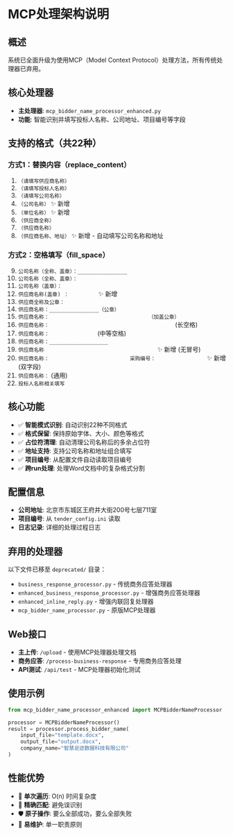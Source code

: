 # MCP处理架构说明

## 概述
系统已全面升级为使用MCP（Model Context Protocol）处理方法，所有传统处理器已弃用。

## 核心处理器
- **主处理器**: `mcp_bidder_name_processor_enhanced.py`
- **功能**: 智能识别并填写投标人名称、公司地址、项目编号等字段

## 支持的格式（共22种）
### 方式1：替换内容（replace_content）
1. `（请填写供应商名称）`
2. `（请填写投标人名称）`
3. `（请填写公司名称）`
4. `（公司名称）` ✨ 新增
5. `（单位名称）` ✨ 新增
6. `（供应商全称）`
7. `（供应商名称）`
8. `（供应商名称、地址）` ✨ 新增 - 自动填写公司名称和地址

### 方式2：空格填写（fill_space）
9. `公司名称（全称、盖章）：________________`
10. `公司名称（全称、盖章）：`
11. `公司名称（盖章）：`
12. `供应商名称(盖章) ：         ` ✨ 新增
13. `供应商全称及公章：  `
14. `供应商名称：________________（公章）`
15. `供应商名称：                                （加盖公章）`
16. `供应商名称：                                        ` (长空格)
17. `供应商名称：               ` (中等空格)
18. `供应商名称：___________________`
19. `供应商名称                                    ` ✨ 新增 (无冒号)
20. `供应商名称：                          采购编号：                ` ✨ 新增 (双字段)
21. `供应商名称：` (通用)
22. `投标人名称相关填写`

## 核心功能
- ✅ **智能模式识别**: 自动识别22种不同格式
- ✅ **格式保留**: 保持原始字体、大小、颜色等格式
- ✅ **占位符清理**: 自动清理公司名称后的多余占位符
- ✅ **地址支持**: 支持公司名称和地址组合填写
- ✅ **项目编号**: 从配置文件自动读取项目编号
- ✅ **跨run处理**: 处理Word文档中的复杂格式分割

## 配置信息
- **公司地址**: 北京市东城区王府井大街200号七层711室
- **项目编号**: 从 `tender_config.ini` 读取
- **日志记录**: 详细的处理过程日志

## 弃用的处理器
以下文件已移至 `deprecated/` 目录：
- `business_response_processor.py` - 传统商务应答处理器
- `enhanced_business_response_processor.py` - 增强商务应答处理器
- `enhanced_inline_reply.py` - 增强内联回复处理器
- `mcp_bidder_name_processor.py` - 原版MCP处理器

## Web接口
- **主上传**: `/upload` - 使用MCP处理器处理文档
- **商务应答**: `/process-business-response` - 专用商务应答处理
- **API测试**: `/api/test` - MCP处理器初始化测试

## 使用示例
```python
from mcp_bidder_name_processor_enhanced import MCPBidderNameProcessor

processor = MCPBidderNameProcessor()
result = processor.process_bidder_name(
    input_file="template.docx",
    output_file="output.docx", 
    company_name="智慧足迹数据科技有限公司"
)
```

## 性能优势
- 🚀 **单次遍历**: O(n) 时间复杂度
- 🎯 **精确匹配**: 避免误识别
- 🛡️ **原子操作**: 要么全部成功，要么全部失败
- 🔧 **易维护**: 单一职责原则